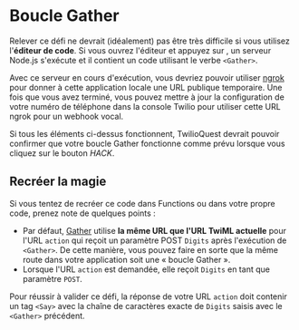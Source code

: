 # Boucle Gather

Relever ce défi ne devrait (idéalement) pas être très difficile si vous utilisez l'**éditeur de code**. Si vous ouvrez l'éditeur et appuyez sur <em><i class="fa fa-play"></i></em>, un serveur Node.js s'exécute et il contient un code utilisant le verbe `<Gather>`.

Avec ce serveur en cours d'exécution, vous devriez pouvoir utiliser [ngrok](https://ngrok.com/) pour donner à cette application locale une URL publique temporaire. Une fois que vous avez terminé, vous pouvez mettre à jour la configuration de votre numéro de téléphone dans la console Twilio pour utiliser cette URL ngrok pour un webhook vocal.

Si tous les éléments ci-dessus fonctionnent, TwilioQuest devrait pouvoir confirmer que votre boucle Gather fonctionne comme prévu lorsque vous cliquez sur le bouton *HACK*.

## Recréer la magie

Si vous tentez de recréer ce code dans Functions ou dans votre propre code, prenez note de quelques points&nbsp;:

* Par défaut, [Gather](https://www.twilio.com/docs/voice/twiml/gather) utilise **la même URL que l'URL TwiML actuelle** pour l'URL `action` qui reçoit un paramètre POST `Digits` après l'exécution de `<Gather>`. De cette manière, vous pouvez faire en sorte que la même route dans votre application soit une «&nbsp;boucle Gather&nbsp;».
* Lorsque l'URL `action` est demandée, elle reçoit `Digits` en tant que paramètre `POST`.

Pour réussir à valider ce défi, la réponse de votre URL `action` doit contenir un tag `<Say>` avec la chaîne de caractères exacte de `Digits` saisis avec le `<Gather>` précédent.